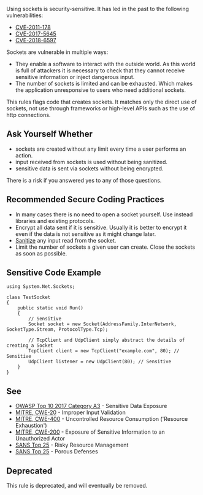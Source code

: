 
Using sockets is security-sensitive. It has led in the past to the following vulnerabilities:

- [CVE-2011-178](http://cve.mitre.org/cgi-bin/cvename.cgi?name=CVE-2011-1785)
- [CVE-2017-5645](http://cve.mitre.org/cgi-bin/cvename.cgi?name=CVE-2017-5645)
- [CVE-2018-6597](http://cve.mitre.org/cgi-bin/cvename.cgi?name=CVE-2018-6597)


Sockets are vulnerable in multiple ways:

- They enable a software to interact with the outside world. As this world is full of attackers it is necessary to check that they cannot receive
  sensitive information or inject dangerous input.
- The number of sockets is limited and can be exhausted. Which makes the application unresponsive to users who need additional sockets.


This rules flags code that creates sockets. It matches only the direct use of sockets, not use through frameworks or high-level APIs such as the use of http connections.

## Ask Yourself Whether

- sockets are created without any limit every time a user performs an action.
- input received from sockets is used without being sanitized.
- sensitive data is sent via sockets without being encrypted.


There is a risk if you answered yes to any of those questions.

## Recommended Secure Coding Practices

- In many cases there is no need to open a socket yourself. Use instead libraries and existing protocols.
- Encrypt all data sent if it is sensitive. Usually it is better to encrypt it even if the data is not sensitive as it might change later.
- [Sanitize](https://www.owasp.org/index.php/Input_Validation_Cheat_Sheet) any input read from the socket.
- Limit the number of sockets a given user can create. Close the sockets as soon as possible.


## Sensitive Code Example


    using System.Net.Sockets;
    
    class TestSocket
    {
        public static void Run()
        {
            // Sensitive
            Socket socket = new Socket(AddressFamily.InterNetwork, SocketType.Stream, ProtocolType.Tcp);
    
            // TcpClient and UdpClient simply abstract the details of creating a Socket
            TcpClient client = new TcpClient("example.com", 80); // Sensitive
            UdpClient listener = new UdpClient(80); // Sensitive
        }
    }


## See

- [OWASP Top 10 2017 Category A3](https://www.owasp.org/index.php/Top_10-2017_A3-Sensitive_Data_Exposure) - Sensitive Data Exposure
- [MITRE, CWE-20](http://cwe.mitre.org/data/definitions/20) - Improper Input Validation
- [MITRE, CWE-400](http://cwe.mitre.org/data/definitions/400) - Uncontrolled Resource Consumption ('Resource Exhaustion')
- [MITRE, CWE-200](http://cwe.mitre.org/data/definitions/200) - Exposure of Sensitive Information to an Unauthorized Actor
- [SANS Top 25](https://www.sans.org/top25-software-errors/#cat2) - Risky Resource Management
- [SANS Top 25](https://www.sans.org/top25-software-errors/#cat3) - Porous Defenses


## Deprecated

This rule is deprecated, and will eventually be removed.
